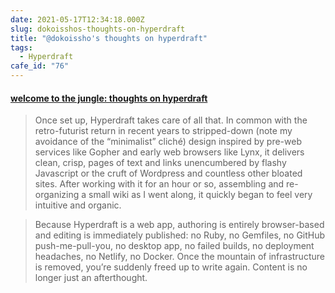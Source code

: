 ```yaml
---
date: 2021-05-17T12:34:18.000Z
slug: dokoisshos-thoughts-on-hyperdraft
title: "@dokoissho's thoughts on hyperdraft"
tags:
  - Hyperdraft
cafe_id: "76"
---
```


#### [welcome to the jungle: thoughts on hyperdraft](https://dokoissho.hmm.garden/01f5e3xd5ctfk8dthsb01v7ywn)

> Once set up, Hyperdraft takes care of all that. In common with the retro-futurist return in recent years to stripped-down (note my avoidance of the “minimalist” cliché) design inspired by pre-web services like Gopher and early web browsers like Lynx, it delivers clean, crisp, pages of text and links unencumbered by flashy Javascript or the cruft of Wordpress and countless other bloated sites. After working with it for an hour or so, assembling and re-organizing a small wiki as I went along, it quickly began to feel very intuitive and organic.

> Because Hyperdraft is a web app, authoring is entirely browser-based and editing is immediately published: no Ruby, no Gemfiles, no GitHub push-me-pull-you, no desktop app, no failed builds, no deployment headaches, no Netlify, no Docker. Once the mountain of infrastructure is removed, you’re suddenly freed up to write again. Content is no longer just an afterthought.
